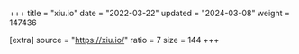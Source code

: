 +++
title = "xiu.io"
date = "2022-03-22"
updated = "2024-03-08"
weight = 147436

[extra]
source = "https://xiu.io/"
ratio = 7
size = 144
+++
